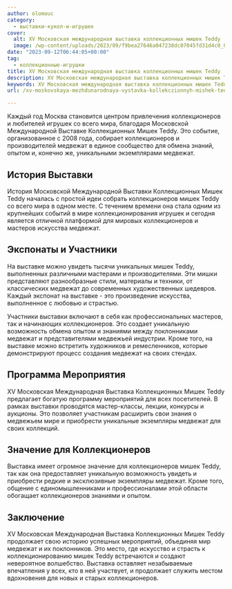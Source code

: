 ```yaml
---
author: olomouc
category:
  - выставки-кукол-и-игрушек
cover:
  alt: XV Московская международная выставка коллекционных мишек Teddy
  image: /wp-content/uploads/2023/09/f9bea27646a047238dc07045fd31d4c0_00000.jpg
date: "2023-09-12T06:44:05+00:00"
tag:
  - коллекционные-игрушки
title: XV Московская международная выставка коллекционных мишек Teddy
description: XV Московская международная выставка коллекционных мишек Teddy
keywords: XV Московская международная выставка коллекционных мишек Teddy
url: /xv-moskovskaya-mezhdunarodnaya-vystavka-kollekczionnyh-mishek-teddy/

---
```

Каждый год Москва становится центром привлечения коллекционеров и любителей игрушек со всего мира, благодаря Московской Международной Выставке Коллекционных Мишек Teddy. Это событие, организованное с 2008 года, собирает коллекционеров и производителей медвежат в единое сообщество для обмена знаний, опытом и, конечно же, уникальными экземплярами медвежат.

## История Выставки

История Московской Международной Выставки Коллекционных Мишек Teddy началась с простой идеи собрать коллекционеров мишек Teddy со всего мира в одном месте. С течением времени она стала одним из крупнейших событий в мире коллекционирования игрушек и сегодня является отличной платформой для мировых коллекционеров и мастеров искусства медвежат.

## Экспонаты и Участники

На выставке можно увидеть тысячи уникальных мишек Teddy, выполненных различными мастерами и производителями. Эти мишки представляют разнообразные стили, материалы и техники, от классических медвежат до современных художественных шедевров. Каждый экспонат на выставке - это произведение искусства, выполненное с любовью и страстью.

Участники выставки включают в себя как профессиональных мастеров, так и начинающих коллекционеров. Это создает уникальную возможность обмена опытом и знаниями между поклонниками медвежат и представителями медвежьей индустрии. Кроме того, на выставке можно встретить художников и ремесленников, которые демонстрируют процесс создания медвежат на своих стендах.

## Программа Мероприятия

XV Московская Международная Выставка Коллекционных Мишек Teddy предлагает богатую программу мероприятий для всех посетителей. В рамках выставки проводятся мастер-классы, лекции, конкурсы и аукционы. Это позволяет участникам расширить свои знания о медвежьем мире и приобрести уникальные экземпляры медвежат для своих коллекций.

## Значение для Коллекционеров

Выставка имеет огромное значение для коллекционеров мишек Teddy, так как она предоставляет уникальную возможность увидеть и приобрести редкие и эксклюзивные экземпляры медвежат. Кроме того, общение с единомышленниками и профессионалами этой области обогащает коллекционеров знаниями и опытом.

## Заключение

XV Московская Международная Выставка Коллекционных Мишек Teddy продолжает свою историю успешных мероприятий, объединяя мир медвежат и их поклонников. Это место, где искусство и страсть к коллекционированию мишек Teddy встречаются и создают невероятное волшебство. Выставка оставляет незабываемые впечатления у всех, кто в ней участвует, и продолжает служить местом вдохновения для новых и старых коллекционеров.
